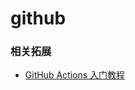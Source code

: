 # github



### 相关拓展
- [GitHub Actions 入门教程](https://www.ruanyifeng.com/blog/2019/09/getting-started-with-github-actions.html)